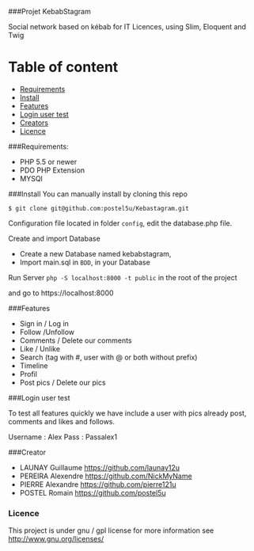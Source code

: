 
###Projet KebabStagram

Social network based on kébab for IT Licences, using Slim, Eloquent and Twig


# Table of content

- [Requirements](#requirements)
- [Install](#install)
- [Features](#contents)
- [Login user test](#login-user-test)
- [Creators](#creators)
- [Licence](#licence)


  
###Requirements:
- PHP 5.5 or newer
- PDO PHP Extension
- MYSQl	


###Install
You can manually install by cloning this repo
```
$ git clone git@github.com:postel5u/Kebastagram.git

```
Configuration file located in folder `config`, edit the database.php file.

Create and import Database
- Create a new Database named kebabstagram,
- Import main.sql in `BDD`, in your Database

Run Server  `php -S localhost:8000 -t public` in the root of the project

and go to https://localhost:8000

###Features

- Sign in / Log in
- Follow /Unfollow
- Comments / Delete our comments
- Like / Unlike
- Search (tag with #, user with @ or both without prefix)
- Timeline
- Profil
- Post pics / Delete our pics

###Login user test

To test all features quickly we have include a user with pics already post, comments and likes and follows.

Username : Alex
Pass : Passalex1

###Creator

- LAUNAY Guillaume https://github.com/launay12u
- PEREIRA Alexendre https://github.com/NickMyName
- PIERRE Alexandre https://github.com/pierre121u
- POSTEL Romain https://github.com/postel5u

### Licence

This project is under gnu / gpl license for more information see <http://www.gnu.org/licenses/>






